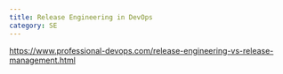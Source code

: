 ```yaml
---
title: Release Engineering in DevOps
category: SE
---
```


https://www.professional-devops.com/release-engineering-vs-release-management.html
